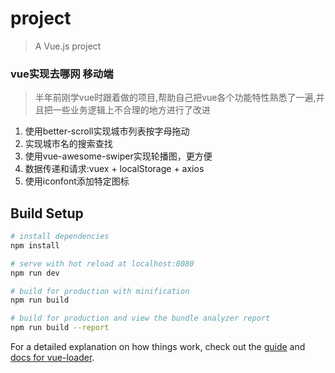 # project

> A Vue.js project

### vue实现去哪网 移动端

> 半年前刚学vue时跟着做的项目,帮助自己把vue各个功能特性熟悉了一遍,并且把一些业务逻辑上不合理的地方进行了改进
1.  使用better-scroll实现城市列表按字母拖动
2.  实现城市名的搜索查找
3.  使用vue-awesome-swiper实现轮播图，更方便
4.  数据传递和请求:vuex + localStorage + axios
5.  使用iconfont添加特定图标

## Build Setup

``` bash
# install dependencies
npm install

# serve with hot reload at localhost:8080
npm run dev

# build for production with minification
npm run build

# build for production and view the bundle analyzer report
npm run build --report
```

For a detailed explanation on how things work, check out the [guide](http://vuejs-templates.github.io/webpack/) and [docs for vue-loader](http://vuejs.github.io/vue-loader).
